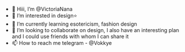 - 👋 Hiii, I’m @VictoriaNana
- 👀 I’m interested in design⭐
- 🌱 I’m currently learning esotericism, fashion design
- 💞️ I’m looking to collaborate on design, I also have an interesting plan and I could use friends with whom I can share it
- 📫 How to reach me telegram - @Vokkye

<!---
VictoriaNana/VictoriaNana is a ✨ special ✨ repository because its `README.md` (this file) appears on your GitHub profile.
You can click the Preview link to take a look at your changes.
--->
